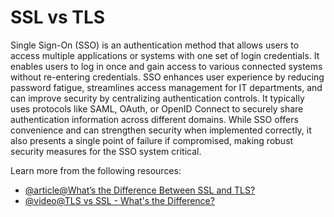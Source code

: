 # SSL vs TLS

Single Sign-On (SSO) is an authentication method that allows users to access multiple applications or systems with one set of login credentials. It enables users to log in once and gain access to various connected systems without re-entering credentials. SSO enhances user experience by reducing password fatigue, streamlines access management for IT departments, and can improve security by centralizing authentication controls. It typically uses protocols like SAML, OAuth, or OpenID Connect to securely share authentication information across different domains. While SSO offers convenience and can strengthen security when implemented correctly, it also presents a single point of failure if compromised, making robust security measures for the SSO system critical.

Learn more from the following resources:

- [@article@What’s the Difference Between SSL and TLS?](https://aws.amazon.com/compare/the-difference-between-ssl-and-tls/)
- [@video@TLS vs SSL - What's the Difference?](https://www.youtube.com/watch?v=J7fI_jH7L84)